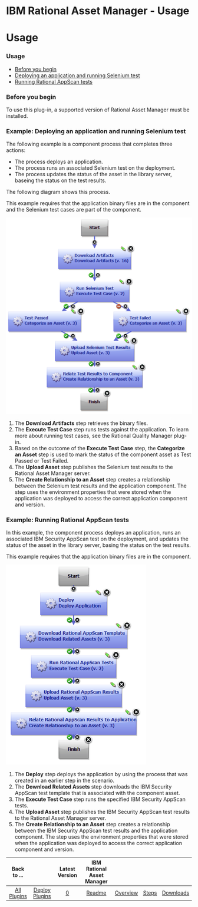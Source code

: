 
IBM Rational Asset Manager - Usage
==================================

# Usage



### Usage




 


* [Before you begin](#before_you_begin)
* [Deploying an application and running Selenium test](#example1)
* [Running Rational AppScan tests](#example2)



### **Before you begin**


To use this plug-in, a supported version of Rational Asset Manager must be installed.



### **Example: Deploying an application and running Selenium test**


The following example is a component process that completes three actions:


* The process deploys an application.
* The process runs an associated Selenium test on the deployment.
* The process updates the status of the asset in the library server, baseing the status on the test results.


The following diagram shows this process.


This example requires that the application binary files are in the component and the Selenium test cases are part of the component.


 [![rationalassetmanager_3](rationalassetmanager_3.gif)](rationalassetmanager_3.gif) 
1. The **Download Artifacts** step retrieves the binary files.
2. The **Execute Test Case** step runs tests against the application. To learn more about running test cases, see the Rational Quality Manager plug-in.
3. Based on the outcome of the **Execute Test Case** step, the **Categorize an Asset** step is used to mark the status of the component asset as Test Passed or Test Failed.
4. The **Upload Asset** step publishes the Selenium test results to the Rational Asset Manager server.
5. The **Create Relationship to an Asset** step creates a relationship between the Selenium test results and the application component. The step uses the environment properties that were stored when the application was deployed to access the correct application component and version.



### **Example: Running Rational AppScan tests**


In this example, the component process deploys an application, runs an associated IBM Security AppScan test on the deployment, and updates the status of the asset in the library server, basing the status on the test results.


This example requires that the application binary files are in the component.


 [![rationalassetmanager_4](rationalassetmanager_4.gif)](rationalassetmanager_4.gif) 
1. The **Deploy** step deploys the application by using the process that was created in an earlier step in the scenario.
2. The **Download Related Assets** step downloads the IBM Security AppScan test template that is associated with the component asset.
3. The **Execute Test Case** step runs the specified IBM Security AppScan tests.
4. The **Upload Asset** step publishes the IBM Security AppScan test results to the Rational Asset Manager server.
5. The **Create Relationship to an Asset** step creates a relationship between the IBM Security AppScan test results and the application component. The step uses the environment properties that were stored when the application was deployed to access the correct application component and version.


|Back to ...||Latest Version|IBM Rational Asset Manager ||||
| :---: | :---: | :---: | :---: | :---: | :---: | :---: |
|[All Plugins](../../index.md)|[Deploy Plugins](../README.md)|[0]()|[Readme](README.md)|[Overview](overview.md)|[Steps](steps.md)|[Downloads](downloads.md)|
